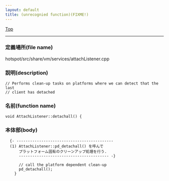 ```yaml
---
layout: default
title: (unrecognied function)(FIXME!)
---
```

[Top](../index.html)

--- 
### 定義場所(file name)
hotspot/src/share/vm/services/attachListener.cpp
### 説明(description)

```
// Performs clean-up tasks on platforms where we can detect that the last
// client has detached
```

### 名前(function name)
```
void AttachListener::detachall() {
```

### 本体部(body)
```
  {- -------------------------------------------
  (1) AttachListener::pd_detachall() を呼んで
      プラットフォーム固有のクリーンアップ処理を行う.
      ---------------------------------------- -}

	  // call the platform dependent clean-up
	  pd_detachall();
	}
	
```


